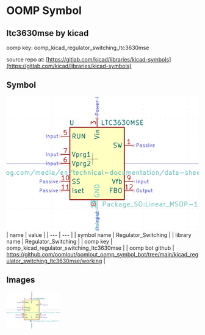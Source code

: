 # OOMP Symbol  
## ltc3630mse  by kicad  
  
oomp key: oomp_kicad_regulator_switching_ltc3630mse  
  
source repo at: [https://gitlab.com/kicad/libraries/kicad-symbols](https://gitlab.com/kicad/libraries/kicad-symbols)  
## Symbol  
  
[![working.png](working_600.png)](working.png)  
| name | value | 
| --- | --- | 
| symbol name | Regulator_Switching | 
| library name | Regulator_Switching | 
| oomp key | oomp_kicad_regulator_switching_ltc3630mse | 
| oomp bot github | https://github.com/oomlout/oomlout_oomp_symbol_bot/tree/main/kicad_regulator_switching_ltc3630mse/working | 
## Images  
  
[![working.png](working_140.png)](working.png)  
